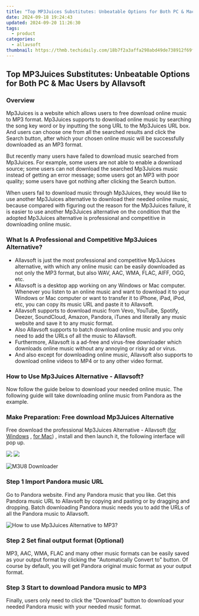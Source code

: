 ```yaml
---
title: "Top MP3Juices Substitutes: Unbeatable Options for Both PC & Mac Users by Allavsoft"
date: 2024-09-18 19:24:43
updated: 2024-09-20 11:26:30
tags:
  - product
categories:
  - allavsoft
thumbnail: https://thmb.techidaily.com/18b7f2a3affa298abd49de738912f69fd84b1ae730be3c4356f4b4963bc95eed.jpg
---
```


## Top MP3Juices Substitutes: Unbeatable Options for Both PC & Mac Users by Allavsoft

### Overview

Mp3Juices is a website which allows users to free download online music to MP3 format. Mp3Juices supports to download online music by searching the song key word or by inputting the song URL to the Mp3Juices URL box. And users can choose one from all the searched results and click the Search button, after which your chosen online music will be successfully downloaded as an MP3 format.

But recently many users have failed to download music searched from Mp3Juices. For example, some users are not able to enable a download source; some users can not download the searched Mp3Juices music instead of getting an error message; some users got an MP3 with poor quality; some users have got nothing after clicking the Search button.

When users fail to download music through Mp3Juices, they would like to use another Mp3Juices alternative to download their needed online music, because compared with figuring out the reason for the Mp3Juices failure, it is easier to use another Mp3Juices alternative on the condition that the adopted Mp3Juices alternative is professional and competitive in downloading online music.

### What Is A Professional and Competitive Mp3Juices Alternative?

* Allavsoft is just the most professional and competitive Mp3Juices alternative, with which any online music can be easily downloaded as not only the MP3 format, but also WAV, AAC, WMA, FLAC, AIFF, OGG, etc.
* Allavsoft is a desktop app working on any Windows or Mac computer. Whenever you listen to an online music and want to download it to your Windows or Mac computer or want to transfer it to iPhone, iPad, iPod, etc, you can copy its music URL and paste it to Allavsoft.
* Allavsoft supports to download music from Vevo, YouTube, Spotify, Deezer, SoundCloud, Amazon, Pandora, iTunes and literally any music website and save it to any music format.
* Also Allavsoft supports to batch download online music and you only need to add the URLs of all the music to Allavsoft.
* Furthermore, Allavsoft is a ad-free and virus-free downloader which downloads online music without any annoying or risky ad or virus.
* And also except for downloading online music, Allavsoft also supports to download online videos to MP4 or to any other video format.

### How to Use Mp3Juices Alternative - Allavsoft?

Now follow the guide below to download your needed online music. The following guide will take downloading online music from Pandora as the example.

### Make Preparation: Free download Mp3Juices Alternative

Free download the professional Mp3Juices Alternative - Allavsoft ([for Windows](https://tools.techidaily.com/allavsoft/products/) , [for Mac](https://tools.techidaily.com/allavsoft/products/)) , install and then launch it, the following interface will pop up.

[![](https://www.allavsoft.com/how-to/../images/how-to/free-download-win.jpg)](https://tools.techidaily.com/allavsoft/products/) [![](https://www.allavsoft.com/how-to/../images/how-to/free-download-mac.jpg)](https://tools.techidaily.com/allavsoft/products/)

![M3U8 Downloader](https://www.allavsoft.com/how-to/../images/allavsoft/screen-shot-600.jpg)

### Step 1 Import Pandora music URL

Go to Pandora website. Find any Pandora music that you like. Get this Pandora music URL to Allavsoft by copying and pasting or by dragging and dropping. Batch downloading Pandora music needs you to add the URLs of all the Pandora music to Allavsoft.

![How to use Mp3Juices Alternative to MP3?](https://www.allavsoft.com/how-to/../images/how-to/download-rtmp-video/download-rtmp-video.jpg)

### Step 2 Set final output format (Optional)

MP3, AAC, WMA, FLAC and many other music formats can be easily saved as your output format by clicking the "Automatically Convert to" button. Of course by default, you will get Pandora original music format as your output format.

### Step 3 Start to download Pandora music to MP3

Finally, users only need to click the "Download" button to download your needed Pandora music with your needed music format.

<ins class="adsbygoogle"
     style="display:block"
     data-ad-format="autorelaxed"
     data-ad-client="ca-pub-7571918770474297"
     data-ad-slot="1223367746"></ins>



<ins class="adsbygoogle"
     style="display:block"
     data-ad-client="ca-pub-7571918770474297"
     data-ad-slot="8358498916"
     data-ad-format="auto"
     data-full-width-responsive="true"></ins>
